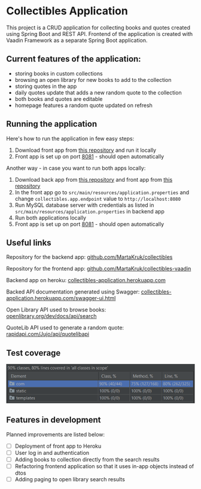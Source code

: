 # Collectibles Application

This project is a CRUD application for collecting books and quotes created using Spring Boot and REST API. 
Frontend of the application is created with Vaadin Framework as a separate Spring Boot application.

## Current features of the application:

- storing books in custom collections 
- browsing an open library for new books to add to the collection
- storing quotes in the app
- daily quotes update that adds a new random quote to the collection
- both books and quotes are editable
- homepage features a random quote updated on refresh

## Running the application

Here's how to run the application in few easy steps:

1. Download front app from [this repository](https://github.com/MartaKruk/collectibles-vaadin) and run it locally
2. Front app is set up on port [8081](http://localhost:8081/) - should open automatically

Another way - in case you want to run both apps locally:

1. Download back app from [this repository](https://github.com/MartaKruk/collectibles) and front app from [this repository](https://github.com/MartaKruk/collectibles-vaadin)
2. In the front app go to `src/main/resources/application.properties` and change `collectibles.app.endpoint` value to `http://localhost:8080`
3. Run MySQL database server with credentials as listed in `src/main/resources/application.properties` in backend app
4. Run both applications locally
5. Front app is set up on port [8081](http://localhost:8081/) - should open automatically

## Useful links

Repository for the backend app: [github.com/MartaKruk/collectibles](https://github.com/MartaKruk/collectibles)

Repository for the frontend app: [github.com/MartaKruk/collectibles-vaadin](https://github.com/MartaKruk/collectibles-vaadin)

Backend app on heroku: [collectibles-application.herokuapp.com](https://collectibles-application.herokuapp.com)

Backed API documentation generated using Swagger: [collectibles-application.herokuapp.com/swagger-ui.html](https://collectibles-application.herokuapp.com/swagger-ui.html)

Open Library API used to browse books: [openlibrary.org/dev/docs/api/search](https://openlibrary.org/dev/docs/api/search)

QuoteLib API used to generate a random quote: [rapidapi.com/Jujo/api/quotelibapi](https://rapidapi.com/Jujo/api/quotelibapi/)

## Test coverage

![Test coverage: 75% methods, 80% lines](src/main/resources/test_coverage.png)

## Features in development

Planned improvements are listed below:

- [ ] Deployment of front app to Heroku
- [ ] User log in and authentication
- [ ] Adding books to collection directly from the search results
- [ ] Refactoring frontend application so that it uses in-app objects instead of dtos
- [ ] Adding paging to open library search results